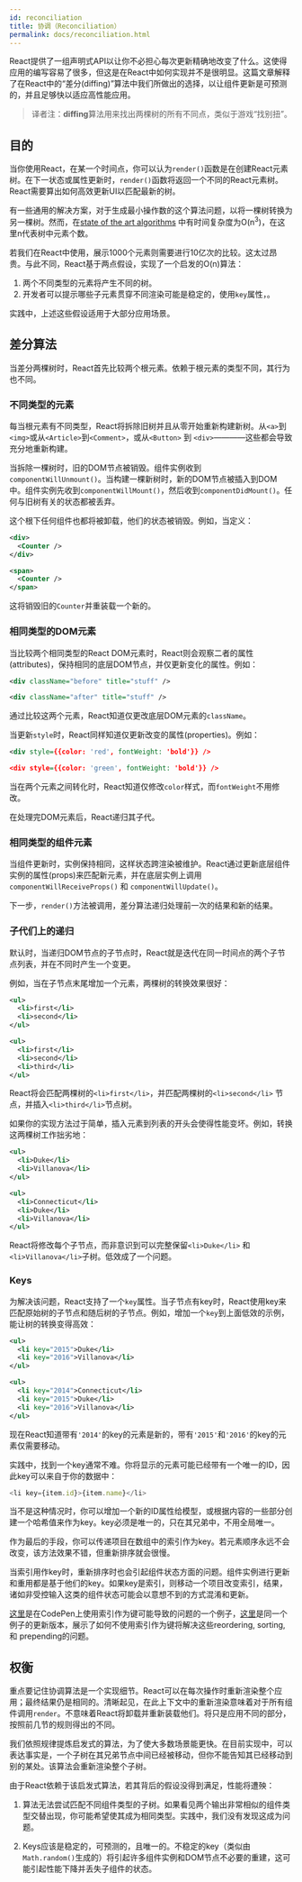 ```yaml
---
id: reconciliation
title: 协调（Reconciliation）
permalink: docs/reconciliation.html
---
```


React提供了一组声明式API以让你不必担心每次更新精确地改变了什么。这使得应用的编写容易了很多，但这是在React中如何实现并不是很明显。这篇文章解释了在React中的“差分(diffing)”算法中我们所做出的选择，以让组件更新是可预测的，并且足够快以适应高性能应用。

>译者注：**diffing**算法用来找出两棵树的所有不同点，类似于游戏“找别扭”。

## 目的

当你使用React，在某一个时间点，你可以认为`render()`函数是在创建React元素树。在下一状态或属性更新时，`render()`函数将返回一个不同的React元素树。React需要算出如何高效更新UI以匹配最新的树。

有一些通用的解决方案，对于生成最小操作数的这个算法问题，以将一棵树转换为另一棵树。然而，在[state of the art algorithms](http://grfia.dlsi.ua.es/ml/algorithms/references/editsurvey_bille.pdf) 中有时间复杂度为O(n<sup>3</sup>)，在这里n代表树中元素个数。

若我们在React中使用，展示1000个元素则需要进行10亿次的比较。这太过昂贵。与此不同，React基于两点假设，实现了一个启发的O(n)算法：

1. 两个不同类型的元素将产生不同的树。
2. 开发者可以提示哪些子元素贯穿不同渲染可能是稳定的，使用`key`属性，。

实践中，上述这些假设适用于大部分应用场景。

## 差分算法

当差分两棵树时，React首先比较两个根元素。依赖于根元素的类型不同，其行为也不同。

### 不同类型的元素

每当根元素有不同类型，React将拆除旧树并且从零开始重新构建新树。从`<a>`到`<img>`或从`<Article>`到`<Comment>`，或从`<Button>` 到 `<div>`————这些都会导致充分地重新构建。

当拆除一棵树时，旧的DOM节点被销毁。组件实例收到`componentWillUnmount()`。当构建一棵新树时，新的DOM节点被插入到DOM中。组件实例先收到`componentWillMount()`，然后收到`componentDidMount()`。任何与旧树有关的状态都被丢弃。

这个根下任何组件也都将被卸载，他们的状态被销毁。例如，当定义：

```xml
<div>
  <Counter />
</div>

<span>
  <Counter />
</span>
```

这将销毁旧的`Counter`并重装载一个新的。

### 相同类型的DOM元素

当比较两个相同类型的React DOM元素时，React则会观察二者的属性(attributes)，保持相同的底层DOM节点，并仅更新变化的属性。例如：

```xml
<div className="before" title="stuff" />

<div className="after" title="stuff" />
```

通过比较这两个元素，React知道仅更改底层DOM元素的`className`。

当更新`style`时，React同样知道仅更新改变的属性(properties)。例如：

```xml
<div style={{color: 'red', fontWeight: 'bold'}} />

<div style={{color: 'green', fontWeight: 'bold'}} />
```

当在两个元素之间转化时，React知道仅修改`color`样式，而`fontWeight`不用修改。

在处理完DOM元素后，React递归其子代。

### 相同类型的组件元素

当组件更新时，实例保持相同，这样状态跨渲染被维护。React通过更新底层组件实例的属性(props)来匹配新元素，并在底层实例上调用`componentWillReceiveProps()` 和 `componentWillUpdate()`。

下一步，`render()`方法被调用，差分算法递归处理前一次的结果和新的结果。

### 子代们上的递归

默认时，当递归DOM节点的子节点时，React就是迭代在同一时间点的两个子节点列表，并在不同时产生一个变更。

例如，当在子节点末尾增加一个元素，两棵树的转换效果很好：

```xml
<ul>
  <li>first</li>
  <li>second</li>
</ul>

<ul>
  <li>first</li>
  <li>second</li>
  <li>third</li>
</ul>
```

React将会匹配两棵树的`<li>first</li>`，并匹配两棵树的`<li>second</li>` 节点，并插入`<li>third</li>`节点树。

如果你的实现方法过于简单，插入元素到列表的开头会使得性能变坏。例如，转换这两棵树工作拙劣地：

```xml
<ul>
  <li>Duke</li>
  <li>Villanova</li>
</ul>

<ul>
  <li>Connecticut</li>
  <li>Duke</li>
  <li>Villanova</li>
</ul>
```

React将修改每个子节点，而非意识到可以完整保留`<li>Duke</li>` 和 `<li>Villanova</li>`子树。低效成了一个问题。

### Keys

为解决该问题，React支持了一个`key`属性。当子节点有key时，React使用key来匹配原始树的子节点和随后树的子节点。例如，增加一个`key`到上面低效的示例，能让树的转换变得高效：

```xml
<ul>
  <li key="2015">Duke</li>
  <li key="2016">Villanova</li>
</ul>

<ul>
  <li key="2014">Connecticut</li>
  <li key="2015">Duke</li>
  <li key="2016">Villanova</li>
</ul>
```

现在React知道带有`'2014'`的key的元素是新的，带有`'2015'`和`'2016'`的key的元素仅需要移动。

实践中，找到一个key通常不难。你将显示的元素可能已经带有一个唯一的ID，因此key可以来自于你的数据中：

```js
<li key={item.id}>{item.name}</li>
```

当不是这种情况时，你可以增加一个新的ID属性给模型，或根据内容的一些部分创建一个哈希值来作为key。key必须是唯一的，只在其兄弟中，不用全局唯一。

作为最后的手段，你可以传递项目在数组中的索引作为key。若元素顺序永远不会改变，该方法效果不错，但重新排序就会很慢。

当索引用作key时，重新排序时也会引起组件状态方面的问题。组件实例进行更新和重用都是基于他们的key。如果key是索引，则移动一个项目改变索引，结果，诸如非受控输入这类的组件状态可能会以意想不到的方式混淆和更新。

[这里](https://reactjs.org/redirect-to-codepen/reconciliation/index-used-as-key)是在CodePen上使用索引作为键可能导致的问题的一个例子，[这里](https://reactjs.org/redirect-to-codepen/reconciliation/no-index-used-as-key)是同一个例子的更新版本，展示了如何不使用索引作为键将解决这些reordering, sorting, 和 prepending的问题。

## 权衡

重点要记住协调算法是一个实现细节。React可以在每次操作时重新渲染整个应用；最终结果仍是相同的。清晰起见，在此上下文中的重新渲染意味着对于所有组件调用`render`。不意味着React将卸载并重新装载他们。将只是应用不同的部分，按照前几节的规则得出的不同。

我们依照规律提炼启发式的算法，为了使大多数场景能更快。在目前实现中，可以表达事实是，一个子树在其兄弟节点中间已经被移动，但你不能告知其已经移动到别的某处。该算法会重新渲染整个子树。

由于React依赖于该启发式算法，若其背后的假设没得到满足，性能将遭殃：

1. 算法无法尝试匹配不同组件类型的子树。如果看见两个输出非常相似的组件类型交替出现，你可能希望使其成为相同类型。实践中，我们没有发现这成为问题。

2. Keys应该是稳定的，可预测的，且唯一的。不稳定的key（类似由`Math.random()`生成的）将引起许多组件实例和DOM节点不必要的重建，这可能引起性能下降并丢失子组件的状态。
